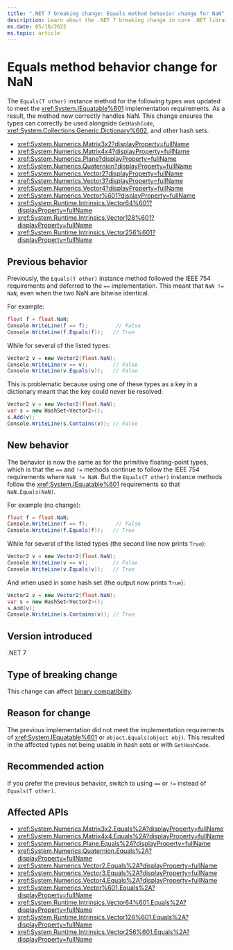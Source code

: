 ```yaml
---
title: ".NET 7 breaking change: Equals method behavior change for NaN"
description: Learn about the .NET 7 breaking change in core .NET libraries where the behavior of some Equals(T other) instance methods changed for NaN values.
ms.date: 05/18/2022
ms.topic: article
---
```

# Equals method behavior change for NaN

The `Equals(T other)` instance method for the following types was updated to meet the <xref:System.IEquatable%601> implementation requirements. As a result, the method now correctly handles NaN. This change ensures the types can correctly be used alongside `GetHashCode`, <xref:System.Collections.Generic.Dictionary%602>, and other hash sets.

- <xref:System.Numerics.Matrix3x2?displayProperty=fullName>
- <xref:System.Numerics.Matrix4x4?displayProperty=fullName>
- <xref:System.Numerics.Plane?displayProperty=fullName>
- <xref:System.Numerics.Quaternion?displayProperty=fullName>
- <xref:System.Numerics.Vector2?displayProperty=fullName>
- <xref:System.Numerics.Vector3?displayProperty=fullName>
- <xref:System.Numerics.Vector4?displayProperty=fullName>
- <xref:System.Numerics.Vector%601?displayProperty=fullName>
- <xref:System.Runtime.Intrinsics.Vector64%601?displayProperty=fullName>
- <xref:System.Runtime.Intrinsics.Vector128%601?displayProperty=fullName>
- <xref:System.Runtime.Intrinsics.Vector256%601?displayProperty=fullName>

## Previous behavior

Previously, the `Equals(T other)` instance method followed the IEEE 754 requirements and deferred to the `==` implementation. This meant that `NaN != NaN`, even when the two NaN are bitwise identical.

For example:

```csharp
float f = float.NaN;
Console.WriteLine(f == f);         // False
Console.WriteLine(f.Equals(f));   // True
```

While for several of the listed types:

```csharp
Vector2 v = new Vector2(float.NaN);
Console.WriteLine(v == v);        // False
Console.WriteLine(v.Equals(v));   // False
```

This is problematic because using one of these types as a key in a dictionary meant that the key could never be resolved:

```csharp
Vector2 v = new Vector2(float.NaN);
var s = new HashSet<Vector2>();
s.Add(v);
Console.WriteLine(s.Contains(v)); // False
```

## New behavior

The behavior is now the same as for the primitive floating-point types, which is that the `==` and `!=` methods continue to follow the IEEE 754 requirements where `NaN != NaN`. But the `Equals(T other)` instance methods follow the <xref:System.IEquatable%601> requirements so that `NaN.Equals(NaN)`.

For example (no change):

```csharp
float f = float.NaN;
Console.WriteLine(f == f);         // False
Console.WriteLine(f.Equals(f));   // True
```

While for several of the listed types (the second line now prints `True`):

```csharp
Vector2 v = new Vector2(float.NaN);
Console.WriteLine(v == v);        // False
Console.WriteLine(v.Equals(v));   // True
```

And when used in some hash set (the output now prints `True`):

```csharp
Vector2 v = new Vector2(float.NaN);
var s = new HashSet<Vector2>();
s.Add(v);
Console.WriteLine(s.Contains(v)); // True
```

## Version introduced

.NET 7

## Type of breaking change

This change can affect [binary compatibility](../../categories.md#binary-compatibility).

## Reason for change

The previous implementation did not meet the implementation requirements of <xref:System.IEquatable%601> or `object.Equals(object obj)`. This resulted in the affected types not being usable in hash sets or with `GetHashCode`.

## Recommended action

If you prefer the previous behavior, switch to using `==` or `!=` instead of `Equals(T other)`.

## Affected APIs

- <xref:System.Numerics.Matrix3x2.Equals%2A?displayProperty=fullName>
- <xref:System.Numerics.Matrix4x4.Equals%2A?displayProperty=fullName>
- <xref:System.Numerics.Plane.Equals%2A?displayProperty=fullName>
- <xref:System.Numerics.Quaternion.Equals%2A?displayProperty=fullName>
- <xref:System.Numerics.Vector2.Equals%2A?displayProperty=fullName>
- <xref:System.Numerics.Vector3.Equals%2A?displayProperty=fullName>
- <xref:System.Numerics.Vector4.Equals%2A?displayProperty=fullName>
- <xref:System.Numerics.Vector%601.Equals%2A?displayProperty=fullName>
- <xref:System.Runtime.Intrinsics.Vector64%601.Equals%2A?displayProperty=fullName>
- <xref:System.Runtime.Intrinsics.Vector128%601.Equals%2A?displayProperty=fullName>
- <xref:System.Runtime.Intrinsics.Vector256%601.Equals%2A?displayProperty=fullName>
